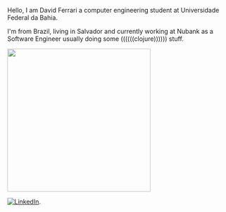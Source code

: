 Hello, I am David Ferrari a computer engineering student at Universidade Federal da Bahia.

I'm from Brazil, living in Salvador and currently working at Nubank as a Software Engineer usually doing some ((((((clojure)))))) stuff. 


<p>
<a href="https://github.com/anuraghazra/github-readme-stats">
      <img width=325 align="center" src="https://github-readme-stats.vercel.app/api/top-langs/?username=redfoggg&hide=tsql,Cuda&title_color=61dafb&text_color=ffffff&icon_color=61dafb&bg_color=20232a&langs_count=8&layout=compact&border_color=61dafb&hide_border=true" />
</a>
      
[![LinkedIn][1.1]][1].

[1.1]: https://img.shields.io/badge/LinkedIn-0077B5?style=for-the-badge&logo=linkedin&logoColor=white
[1]: https://www.linkedin.com/in/davidferrari13/

